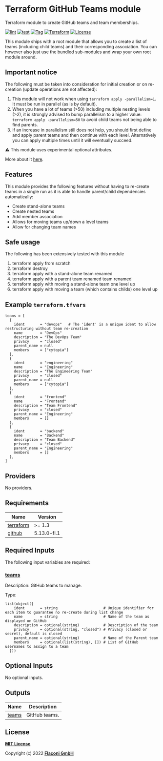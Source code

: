 # Terraform GitHub Teams module

Terraform module to create GitHub teams and team memberships.

[![lint](https://github.com/flaconi/terraform-github-team/workflows/lint/badge.svg)](https://github.com/flaconi/terraform-github-team/actions?query=workflow%3Alint)
[![test](https://github.com/flaconi/terraform-github-team/workflows/test/badge.svg)](https://github.com/flaconi/terraform-github-team/actions?query=workflow%3Atest)
[![Tag](https://img.shields.io/github/tag/flaconi/terraform-github-team.svg)](https://github.com/flaconi/terraform-github-team/releases)
[![Terraform](https://img.shields.io/badge/Terraform--registry-github--team-brightgreen.svg)](https://registry.terraform.io/modules/Flaconi/team/github/)
[![License](https://img.shields.io/badge/license-MIT-blue.svg)](https://opensource.org/licenses/MIT)

This module ships with a root module that allows you to create a list of teams (including child teams) and their corresponding association.
You can however also just use the bundled sub-modules and wrap your own root module around.


## Important notice

The following must be taken into consideration for initial creation or on re-creation (update operations are not affected):

1. This module will not work when using `terraform apply -parallelism=1`. It must be run in parallel (as is by default).
2. When you have a lot of teams (>50) including multiple nesting levels (>2), it is strongly advised to bump parallelism to a higher value: `terraform apply -parallelism=50` to avoid child teams not being able to find parents.
3. If an increase in parallelism still does not help, you should first define and apply parent teams and then continue with each level. Alternatively you can apply multiple times until it will eventually succeed.

:warning: This module uses experimental optional attributes.

More about it [here](https://www.terraform.io/language/expressions/type-constraints#experimental-optional-object-type-attributes).


## Features

This module provides the following features without having to re-create teams in a single run as it is able to handle parent/child dependencies automatically:

* Create stand-alone teams
* Create nested teams
* Add member association
* Allows for moving teams up/down a level teams
* Allow for changing team names


## Safe usage

The following has been extensively tested with this module

1. terraform apply from scratch
2. terraform destroy
3. terraform apply with a stand-alone team renamed
4. terraform apply with a parent team renamed team renamed
5. terraform apply with moving a stand-alone team one level up
6. terraform apply with moving a team (which contains childs) one level up


## Example `terraform.tfvars`

```hcl
teams = [
  {
    ident       = "devops"   # The 'ident' is a unique ident to allow restructuring without team re-creation
    name        = "DevOps"
    description = "The DevOps Team"
    privacy     = "closed"
    parent_name = null
    members     = ["cytopia"]
  },
  {
    ident       = "engineering"
    name        = "Engineering"
    description = "The Engineering Team"
    privacy     = "closed"
    parent_name = null
    members     = ["cytopia"]
  },
  {
    ident       = "frontend"
    name        = "Frontend"
    description = "Team Frontend"
    privacy     = "closed"
    parent_name = "Engineering"
    members     = []
  },
  {
    ident       = "backend"
    name        = "Backend"
    description = "Team Backend"
    privacy     = "closed"
    parent_name = "Engineering"
    members     = []
  },
]
```

<!-- TFDOCS_HEADER_START -->


<!-- TFDOCS_HEADER_END -->

<!-- TFDOCS_PROVIDER_START -->
## Providers

No providers.

<!-- TFDOCS_PROVIDER_END -->

<!-- TFDOCS_REQUIREMENTS_START -->
## Requirements

| Name | Version |
|------|---------|
| <a name="requirement_terraform"></a> [terraform](#requirement\_terraform) | >= 1.3 |
| <a name="requirement_github"></a> [github](#requirement\_github) | 5.13.0-fl.1 |

<!-- TFDOCS_REQUIREMENTS_END -->

<!-- TFDOCS_INPUTS_START -->
## Required Inputs

The following input variables are required:

### <a name="input_teams"></a> [teams](#input\_teams)

Description: GitHub teams to manage.

Type:

```hcl
list(object({
    ident       = string                     # Unique identifier for each item to guarantee no re-create during list change
    name        = string                     # Name of the team as displayed on GitHub
    description = optional(string)           # Description of the team
    privacy     = optional(string, "closed") # Privacy (closed or secret), default is closed
    parent_name = optional(string)           # Name of the Parent team
    members     = optional(list(string), []) # List of GitHub usernames to assign to a team
  }))
```

## Optional Inputs

No optional inputs.

<!-- TFDOCS_INPUTS_END -->

<!-- TFDOCS_OUTPUTS_START -->
## Outputs

| Name | Description |
|------|-------------|
| <a name="output_teams"></a> [teams](#output\_teams) | GitHub teams. |

<!-- TFDOCS_OUTPUTS_END -->

## License

**[MIT License](LICENSE)**

Copyright (c) 2022 **[Flaconi GmbH](https://github.com/flaconi)**

